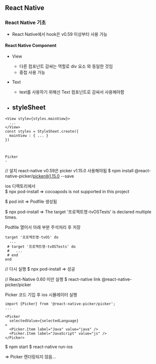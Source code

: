 ## React Native

### React Native 기초
- React Native에서 hook은 v0.59 이상부터 사용 가능

#### React Native Component
- View
  - 다른 컴포넌트 감싸는 역할로 div 요소 와 동일한 것임
  - 중첩 사용 가능
 
- Text
  - text를 사용하기 위해선 Text 컴포넌트로 감싸서 사용해야함

- styleSheet
  - 

```
<View style={styles.mainView}>
  ...
</View>
const styles = StyleSheet.create({
  mainView : { ... }
})



Picker
- 

```
// 설치 react-native v0.59은 picker v1.15.0 사용해야됨
$ npm install @react-native-picker/picker@1.15.0 --save

ios 디렉토리에서  
$ npx pod-install
=> cocoapods is not supported in this project

$ pod init
=> Podfile 생성됨

$ npx pod-install
=> The target '프로젝트명-tvOSTests' is declared multiple times.

Podfile 열어서 아래 부분 주석처리 후 저장
```
target '프로젝트명-tvOS' do
  ...
 # target '프로젝트명-tvOSTests' do
 #   ...
 # end
end 
```
// 다시 실행
$ npx pod-install
=> 성공

// React-Native 0.60 미만 실행
$ react-native link @react-native-picker/picker

Picker 코드 기입 후 ios 시뮬레이터 실행
```
import {Picker} from '@react-native-picker/picker';
...

<Picker
  selectedValue={selectedLanguage}
>
  <Picker.Item label="Java" value="java" />
  <Picker.Item label="JavaScript" value="js" />
</Picker>
```
$ npm start
$ react-native run-ios

=> Picker 렌더링되지 않음...
```


